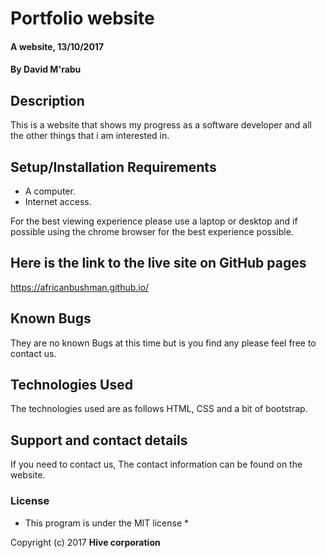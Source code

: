 # Portfolio website

#### A website, 13/10/2017

#### By **David M'rabu**

## Description

This is a website that shows my progress as a software developer and all the other things that i am interested in.

## Setup/Installation Requirements

* A computer.
* Internet access.

For the best viewing experience please use a laptop or desktop and if possible using the chrome browser for the best experience possible.

## Here is the link to the live site on GitHub pages

  https://africanbushman.github.io/

## Known Bugs

They are no known Bugs at this time but is you find any please feel free to contact us.

## Technologies Used

The technologies used are as follows HTML, CSS and a bit of bootstrap.

## Support and contact details

If you need to contact us, The contact information can be found on the website.

### License

* This program is under the MIT license *

Copyright (c) 2017 **Hive corporation**
